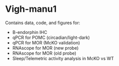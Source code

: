 # Vigh-manu1

Contains data, code, and figures for:  
- B-endorphin IHC  
- qPCR for POMC (circadian/light-dark)  
- qPCR for MOR (McKO validation)
- RNAscope for MOR (new probe)  
- RNAscope for MOR (old probe)
- Sleep/Telemetric activity analysis in McKO vs WT
